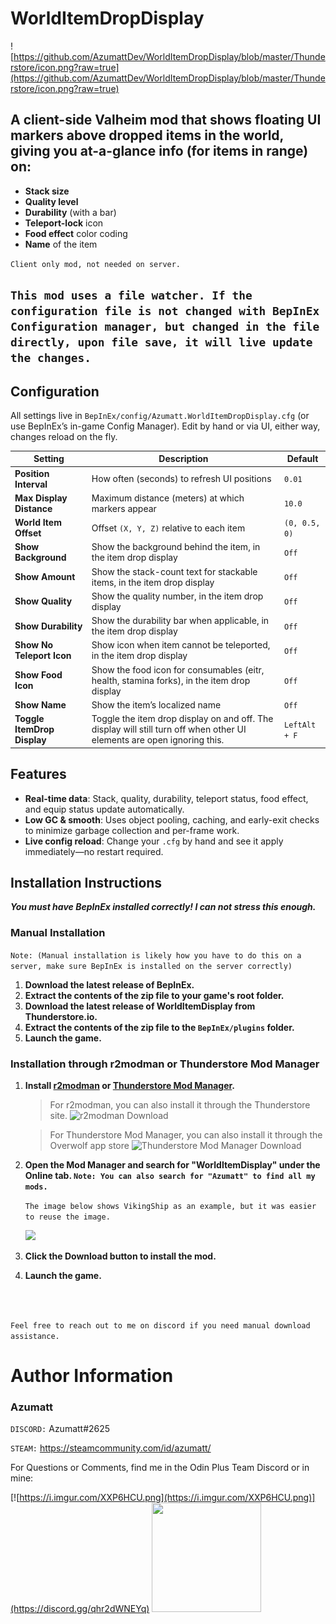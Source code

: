 # WorldItemDropDisplay

![https://github.com/AzumattDev/WorldItemDropDisplay/blob/master/Thunderstore/icon.png?raw=true](https://github.com/AzumattDev/WorldItemDropDisplay/blob/master/Thunderstore/icon.png?raw=true)

## A **client-side** Valheim mod that shows floating UI markers above dropped items in the world, giving you at-a-glance info (for items in range) on:

- **Stack size**
- **Quality level**
- **Durability** (with a bar)
- **Teleport-lock** icon
- **Food effect** color coding
- **Name** of the item

`Client only mod, not needed on server.`

`This mod uses a file watcher. If the configuration file is not changed with BepInEx Configuration manager, but changed in the file directly, upon file save, it will live update the changes.`
---

## Configuration

All settings live in `BepInEx/config/Azumatt.WorldItemDropDisplay.cfg` (or use BepInEx’s in-game Config Manager). Edit
by hand or via UI, either way, changes reload on the fly.

| Setting                     | Description                                                                                                             | Default       |
|-----------------------------|-------------------------------------------------------------------------------------------------------------------------|---------------|
| **Position Interval**       | How often (seconds) to refresh UI positions                                                                             | `0.01`        |
| **Max Display Distance**    | Maximum distance (meters) at which markers appear                                                                       | `10.0`        |
| **World Item Offset**       | Offset `(X, Y, Z)` relative to each item                                                                                | `(0, 0.5, 0)` |
| **Show Background**         | Show the background behind the item, in the item drop display                                                           | `Off`         |
| **Show Amount**             | Show the stack-count text for stackable items, in the item drop display                                                 | `Off`         |
| **Show Quality**            | Show the quality number, in the item drop display                                                                       | `Off`         |
| **Show Durability**         | Show the durability bar when applicable, in the item drop display                                                       | `Off`         |
| **Show No Teleport Icon**   | Show icon when item cannot be teleported, in the item drop display                                                      | `Off`         |
| **Show Food Icon**          | Show the food icon for consumables (eitr, health, stamina forks), in the item drop display                              | `Off`         |
| **Show Name**               | Show the item’s localized name                                                                                          | `Off`         |
| **Toggle ItemDrop Display** | Toggle the item drop display on and off. The display will still turn off when other UI elements are open ignoring this. | `LeftAlt + F` |

## Features

- **Real-time data**: Stack, quality, durability, teleport status, food effect, and equip status update automatically.
- **Low GC & smooth**: Uses object pooling, caching, and early-exit checks to minimize garbage collection and per-frame
  work.
- **Live config reload**: Change your `.cfg` by hand and see it apply immediately—no restart required.

## Installation Instructions

***You must have BepInEx installed correctly! I can not stress this enough.***

### Manual Installation

`Note: (Manual installation is likely how you have to do this on a server, make sure BepInEx is installed on the server correctly)`

1. **Download the latest release of BepInEx.**
2. **Extract the contents of the zip file to your game's root folder.**
3. **Download the latest release of WorldItemDisplay from Thunderstore.io.**
4. **Extract the contents of the zip file to the `BepInEx/plugins` folder.**
5. **Launch the game.**

### Installation through r2modman or Thunderstore Mod Manager

1. **Install [r2modman](https://valheim.thunderstore.io/package/ebkr/r2modman/)
   or [Thunderstore Mod Manager](https://www.overwolf.com/app/Thunderstore-Thunderstore_Mod_Manager).**

   > For r2modman, you can also install it through the Thunderstore site.
   ![](https://i.imgur.com/s4X4rEs.png "r2modman Download")

   > For Thunderstore Mod Manager, you can also install it through the Overwolf app store
   ![](https://i.imgur.com/HQLZFp4.png "Thunderstore Mod Manager Download")
2. **Open the Mod Manager and search for "WorldItemDisplay" under the Online
   tab. `Note: You can also search for "Azumatt" to find all my mods.`**

   `The image below shows VikingShip as an example, but it was easier to reuse the image.`

   ![](https://i.imgur.com/5CR5XKu.png)

3. **Click the Download button to install the mod.**
4. **Launch the game.**

<br>
<br>

`Feel free to reach out to me on discord if you need manual download assistance.`

# Author Information

### Azumatt

`DISCORD:` Azumatt#2625

`STEAM:` https://steamcommunity.com/id/azumatt/

For Questions or Comments, find me in the Odin Plus Team Discord or in mine:

[![https://i.imgur.com/XXP6HCU.png](https://i.imgur.com/XXP6HCU.png)](https://discord.gg/qhr2dWNEYq)
<a href="https://discord.gg/pdHgy6Bsng"><img src="https://i.imgur.com/Xlcbmm9.png" href="https://discord.gg/pdHgy6Bsng" width="175" height="175"></a>